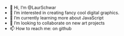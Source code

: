 - 👋 Hi, I’m @LaurSchwar
- 👀 I’m interested in creating fancy cool digital graphics. 
- 🌱 I’m currently learning more about JavaScript
- 💞️ I’m looking to collaborate on new art projects 
- 📫 How to reach me: on github 

<!---
LaurSchwar/LaurSchwar is a ✨ special ✨ repository because its `README.md` (this file) appears on your GitHub profile.
You can click the Preview link to take a look at your changes.
--->
